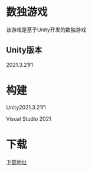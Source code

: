 # 数独游戏

该游戏是基于Unity开发的数独游戏

## Unity版本

2021.3.21f1

# 构建

Unity2021.3.21f1

Visual Studio 2021

# 下载

[下载地址](https://github.com/StarYanQ/UnitySudoku/releases/latest)
